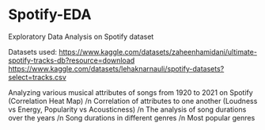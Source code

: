 # Spotify-EDA
Exploratory Data Analysis on Spotify dataset

Datasets used:
https://www.kaggle.com/datasets/zaheenhamidani/ultimate-spotify-tracks-db?resource=download
https://www.kaggle.com/datasets/lehaknarnauli/spotify-datasets?select=tracks.csv

Analyzing various musical attributes of songs from 1920 to 2021 on Spotify (Correlation Heat Map)
/n
Correlation of attributes to one another (Loudness vs Energy, Popularity vs Acousticness)
/n
The analysis of song durations over the years
/n
Song durations in different genres
/n
Most popular genres

